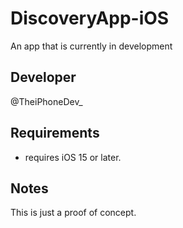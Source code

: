 # DiscoveryApp-iOS
An app that is currently in development


## Developer
 @TheiPhoneDev_

## Requirements
- requires iOS 15 or later.


## Notes
This is just a proof of concept.
